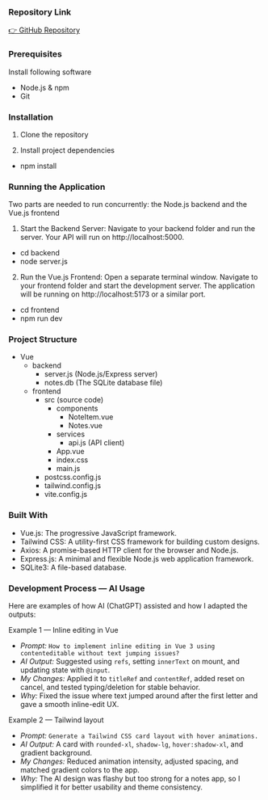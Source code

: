 ### Repository Link
[👉 GitHub Repository](https://github.com/YHS59/File-Management-System.git)

### Prerequisites
Install following software
- Node.js & npm
- Git

### Installation
1. Clone the repository

2. Install project dependencies
- npm install

### Running the Application
Two parts are needed to run concurrently: the Node.js backend and the Vue.js frontend

1. Start the Backend Server: Navigate to your backend folder and run the server. Your API will run on http://localhost:5000.
 - cd backend
 - node server.js

2. Run the Vue.js Frontend:
Open a separate terminal window. Navigate to your frontend folder and start the development server. The application will be running on http://localhost:5173 or a similar port.
 - cd frontend
 - npm run dev


### Project Structure
- Vue
    - backend
        - server.js (Node.js/Express server)
        - notes.db (The SQLite database file)
    - frontend
        - src (source code)
            - components
                - NoteItem.vue
                - Notes.vue
            - services
                - api.js (API client)
            - App.vue
            - index.css
            - main.js
        - postcss.config.js
        - tailwind.config.js
        - vite.config.js

### Built With
 - Vue.js: The progressive JavaScript framework.
 - Tailwind CSS: A utility-first CSS framework for building custom designs.
 - Axios: A promise-based HTTP client for the browser and Node.js.
 - Express.js: A minimal and flexible Node.js web application framework.
 - SQLite3: A file-based database.


### Development Process — AI Usage
Here are examples of how AI (ChatGPT) assisted and how I adapted the outputs:

Example 1 — Inline editing in Vue
- *Prompt:* `How to implement inline editing in Vue 3 using contenteditable without text jumping issues?`
- *AI Output:* Suggested using `refs`, setting `innerText` on mount, and updating state with `@input`.
- *My Changes:* Applied it to `titleRef` and `contentRef`, added reset on cancel, and tested typing/deletion for stable behavior.
- *Why:* Fixed the issue where text jumped around after the first letter and gave a smooth inline-edit UX.

Example 2 — Tailwind layout
- *Prompt:* `Generate a Tailwind CSS card layout with hover animations.`
- *AI Output:* A card with `rounded-xl`, `shadow-lg`, `hover:shadow-xl`, and gradient background.
- *My Changes:* Reduced animation intensity, adjusted spacing, and matched gradient colors to the app.
- *Why:* The AI design was flashy but too strong for a notes app, so I simplified it for better usability and theme consistency.
